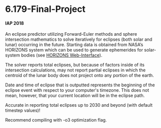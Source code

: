 # 6.179-Final-Project
#### IAP 2018

An eclipse predictor utilizing Forward-Euler methods and sphere intersection mathematics to solve iteratively for eclipses (both solar and lunar) occurring in the future. Starting data is obtained from NASA’s HORIZONS system which can be used to generate ephemerides for solar-system bodies (see [HORIZONS Web-Interface](https://ssd.jpl.nasa.gov/horizons.cgi)). 

The solver reports total eclipses, but because of factors inside of its intersection calculations, may not report partial eclipses in which the centroid of the lunar body does not project onto any portion of the earth.

Date and time of eclipse that is outputted represents the beginning of the eclipse event with respect to your computer's timezone. This does not mean, however, that your current location will be in the eclipse path.

Accurate in reporting total eclipses up to 2030 and beyond (with default timestep values)! 

Recommend compiling with -o3 optimization flag.
